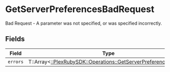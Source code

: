 # GetServerPreferencesBadRequest

Bad Request - A parameter was not specified, or was specified incorrectly.


## Fields

| Field                                                                                                                    | Type                                                                                                                     | Required                                                                                                                 | Description                                                                                                              |
| ------------------------------------------------------------------------------------------------------------------------ | ------------------------------------------------------------------------------------------------------------------------ | ------------------------------------------------------------------------------------------------------------------------ | ------------------------------------------------------------------------------------------------------------------------ |
| `errors`                                                                                                                 | T::Array<[::PlexRubySDK::Operations::GetServerPreferencesErrors](../../models/operations/getserverpreferenceserrors.md)> | :heavy_minus_sign:                                                                                                       | N/A                                                                                                                      |